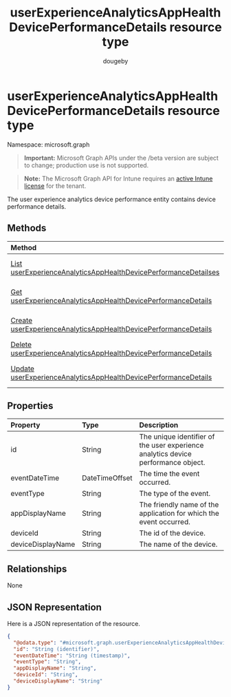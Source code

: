 ﻿---
title: "userExperienceAnalyticsAppHealthDevicePerformanceDetails resource type"
description: "The user experience analytics device performance entity contains device performance details."
author: "dougeby"
localization_priority: Normal
ms.prod: "intune"
doc_type: resourcePageType
---

# userExperienceAnalyticsAppHealthDevicePerformanceDetails resource type

Namespace: microsoft.graph

> **Important:** Microsoft Graph APIs under the /beta version are subject to change; production use is not supported.

> **Note:** The Microsoft Graph API for Intune requires an [active Intune license](https://go.microsoft.com/fwlink/?linkid=839381) for the tenant.

The user experience analytics device performance entity contains device performance details.

## Methods

| Method                                                                                                                                                      | Return Type                                                                                                                                                    | Description                                                                                                                                                                                           |
| :---------------------------------------------------------------------------------------------------------------------------------------------------------- | :------------------------------------------------------------------------------------------------------------------------------------------------------------- | :---------------------------------------------------------------------------------------------------------------------------------------------------------------------------------------------------- |
| [List userExperienceAnalyticsAppHealthDevicePerformanceDetailses](../api/intune-devices-userexperienceanalyticsapphealthdeviceperformancedetails-list.md)   | [userExperienceAnalyticsAppHealthDevicePerformanceDetails](../resources/intune-devices-userexperienceanalyticsapphealthdeviceperformancedetails.md) collection | List properties and relationships of the [userExperienceAnalyticsAppHealthDevicePerformanceDetails](../resources/intune-devices-userexperienceanalyticsapphealthdeviceperformancedetails.md) objects. |
| [Get userExperienceAnalyticsAppHealthDevicePerformanceDetails](../api/intune-devices-userexperienceanalyticsapphealthdeviceperformancedetails-get.md)       | [userExperienceAnalyticsAppHealthDevicePerformanceDetails](../resources/intune-devices-userexperienceanalyticsapphealthdeviceperformancedetails.md)            | Read properties and relationships of the [userExperienceAnalyticsAppHealthDevicePerformanceDetails](../resources/intune-devices-userexperienceanalyticsapphealthdeviceperformancedetails.md) object.  |
| [Create userExperienceAnalyticsAppHealthDevicePerformanceDetails](../api/intune-devices-userexperienceanalyticsapphealthdeviceperformancedetails-create.md) | [userExperienceAnalyticsAppHealthDevicePerformanceDetails](../resources/intune-devices-userexperienceanalyticsapphealthdeviceperformancedetails.md)            | Create a new [userExperienceAnalyticsAppHealthDevicePerformanceDetails](../resources/intune-devices-userexperienceanalyticsapphealthdeviceperformancedetails.md) object.                              |
| [Delete userExperienceAnalyticsAppHealthDevicePerformanceDetails](../api/intune-devices-userexperienceanalyticsapphealthdeviceperformancedetails-delete.md) | None                                                                                                                                                           | Deletes a [userExperienceAnalyticsAppHealthDevicePerformanceDetails](../resources/intune-devices-userexperienceanalyticsapphealthdeviceperformancedetails.md).                                        |
| [Update userExperienceAnalyticsAppHealthDevicePerformanceDetails](../api/intune-devices-userexperienceanalyticsapphealthdeviceperformancedetails-update.md) | [userExperienceAnalyticsAppHealthDevicePerformanceDetails](../resources/intune-devices-userexperienceanalyticsapphealthdeviceperformancedetails.md)            | Update the properties of a [userExperienceAnalyticsAppHealthDevicePerformanceDetails](../resources/intune-devices-userexperienceanalyticsapphealthdeviceperformancedetails.md) object.                |

## Properties

| Property          | Type           | Description                                                                       |
| :---------------- | :------------- | :-------------------------------------------------------------------------------- |
| id                | String         | The unique identifier of the user experience analytics device performance object. |
| eventDateTime     | DateTimeOffset | The time the event occurred.                                                      |
| eventType         | String         | The type of the event.                                                            |
| appDisplayName    | String         | The friendly name of the application for which the event occurred.                |
| deviceId          | String         | The id of the device.                                                             |
| deviceDisplayName | String         | The name of the device.                                                           |

## Relationships

None

## JSON Representation

Here is a JSON representation of the resource.

<!-- {
  "blockType": "resource",
  "keyProperty": "id",
  "@odata.type": "microsoft.graph.userExperienceAnalyticsAppHealthDevicePerformanceDetails"
}
-->

```json
{
  "@odata.type": "#microsoft.graph.userExperienceAnalyticsAppHealthDevicePerformanceDetails",
  "id": "String (identifier)",
  "eventDateTime": "String (timestamp)",
  "eventType": "String",
  "appDisplayName": "String",
  "deviceId": "String",
  "deviceDisplayName": "String"
}
```
